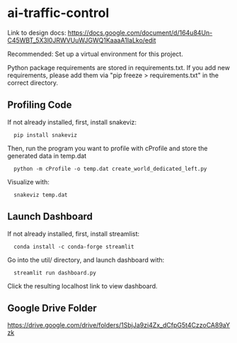 # ai-traffic-control

Link to design docs: https://docs.google.com/document/d/164u84Un-C45WBT_5X3l0JRWVUuWJGWQ1KaaaA1IaLko/edit

Recommended: Set up a virtual environment for this project.

Python package requirements are stored in requirements.txt. If you add new
requirements, please add them via "pip freeze > requirements.txt" in the correct
directory.

## Profiling Code

If not already installed, first, install snakeviz:
```
  pip install snakeviz
```
Then, run the program you want to profile with cProfile and store the generated data in temp.dat
```
  python -m cProfile -o temp.dat create_world_dedicated_left.py
```
Visualize with:
```
  snakeviz temp.dat
```

## Launch Dashboard

If not already installed, first, install streamlist:
```
  conda install -c conda-forge streamlit
```
Go into the util/ directory, and launch dashboard with:
```
  streamlit run dashboard.py
```
Click the resulting localhost link to view dashboard. 

## Google Drive Folder
https://drive.google.com/drive/folders/1SbjJa9zi4Zx_dCfpG5t4CzzoCA89aYzk
